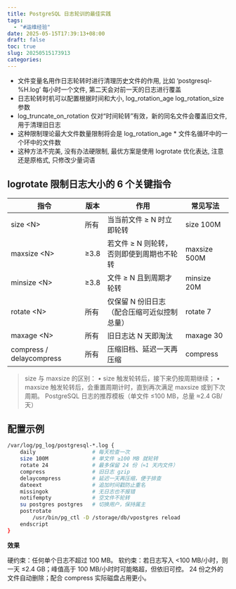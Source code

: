 ```yaml
---
title: PostgreSQL 日志轮训的最佳实践
tags:
  - "#运维经验"
date: 2025-05-15T17:39:13+08:00
draft: false
toc: true
slug: 20250515173913
categories:
---
```

- 文件变量名用作日志轮转时进行清理历史文件的作用, 比如 ‘postgresql-%H.log’ 每小时一个文件, 第二天会对前一天的日志进行覆盖
- 日志轮转时机可以配置根据时间和大小, log_rotation_age log_rotation_size 参数
- log_truncate_on_rotation 仅对“时间轮转”有效，新的同名文件会覆盖旧文件, 用于清理旧日志
- 这种限制理论最大文件数量限制将会是 log_rotation_age * 文件名循环中的一个环中的文件数
- 这种方法不完美, 没有办法硬限制, 最优方案是使用 logrotate  优化表达, 注意还是原格式, 只修改少量词语
## logrotate 限制日志大小的 6 个关键指令

| 指令                       | 版本   | 作用                      | 常见写法         |
| ------------------------ | ---- | ----------------------- | ------------ |
| size \<N\>               | 所有   | 当当前文件 ≥ N 时立即轮转         | size 100M    |
| maxsize \<N\>            | ≥3.8 | 若文件 ≥ N 则轮转，否则即使到周期也不轮转 | maxsize 500M |
| minsize \<N\>            | ≥3.8 | 文件 ≥ N 且到周期才轮转          | minsize 20M  |
| rotate \<N\>             | 所有   | 仅保留 N 份旧日志（配合压缩可近似控制总量） | rotate 7     |
| maxage \<N\>             | 所有   | 旧日志达 N 天即淘汰             | maxage 30    |
| compress / delaycompress | 所有   | 压缩旧档、延迟一天再压缩            | compress     |
> size 与 maxsize 的区别：
> • size 触发轮转后，接下来仍按周期继续；
> • maxsize 触发轮转后，会重置周期计时，直到再次满足 maxsize 或到下次周期。
PostgreSQL 日志的推荐模板（单文件 ≤100 MB，总量 ≈2.4 GB/天）


## 配置示例
```bash
/var/log/pg_log/postgresql-*.log {
    daily                  # 每天检查一次
    size 100M              # 单文件 ≥100 MB 就轮转
    rotate 24              # 最多保留 24 份（≈1 天内文件）
    compress               # 旧日志 gzip
    delaycompress          # 延迟一天再压缩，便于排查
    dateext                # 追加时间戳防止重名
    missingok              # 无日志也不报错
    notifempty             # 空文件不轮转
    su postgres postgres   # 切换用户，保持属主
    postrotate
        /usr/bin/pg_ctl -D /storage/db/vpostgres reload
    endscript
}

```

**效果**

硬约束：任何单个日志不超过 100 MB。
软约束：若日志写入 <100 MB/小时，则一天 ≤2.4 GB；峰值高于 100 MB/小时时可能略超，但依旧可控。
24 份之外的文件自动删除；配合 compress 实际磁盘占用更小。




<!--more-->